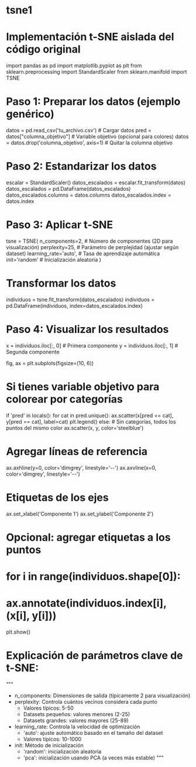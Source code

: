 # tsne1



# Implementación t-SNE aislada del código original

import pandas as pd
import matplotlib.pyplot as plt
from sklearn.preprocessing import StandardScaler
from sklearn.manifold import TSNE

# Paso 1: Preparar los datos (ejemplo genérico)
datos = pd.read_csv('tu_archivo.csv')  # Cargar datos
pred = datos["columna_objetivo"]  # Variable objetivo (opcional para colores)
datos = datos.drop('columna_objetivo', axis=1)  # Quitar la columna objetivo

# Paso 2: Estandarizar los datos
escalar = StandardScaler()
datos_escalados = escalar.fit_transform(datos)
datos_escalados = pd.DataFrame(datos_escalados)
datos_escalados.columns = datos.columns
datos_escalados.index = datos.index

# Paso 3: Aplicar t-SNE
tsne = TSNE(
    n_components=2,        # Número de componentes (2D para visualización)
    perplexity=25,         # Parámetro de perplejidad (ajustar según dataset)
    learning_rate='auto',  # Tasa de aprendizaje automática
    init='random'          # Inicialización aleatoria
)

# Transformar los datos
individuos = tsne.fit_transform(datos_escalados)
individuos = pd.DataFrame(individuos, index=datos_escalados.index)

# Paso 4: Visualizar los resultados
x = individuos.iloc[:, 0]  # Primera componente
y = individuos.iloc[:, 1]  # Segunda componente

fig, ax = plt.subplots(figsize=(10, 6))

# Si tienes variable objetivo para colorear por categorías
if 'pred' in locals():
    for cat in pred.unique():
        ax.scatter(x[pred == cat], y[pred == cat], label=cat)
    plt.legend()
else:
    # Sin categorías, todos los puntos del mismo color
    ax.scatter(x, y, color='steelblue')

# Agregar líneas de referencia
ax.axhline(y=0, color='dimgrey', linestyle='--')
ax.axvline(x=0, color='dimgrey', linestyle='--')

# Etiquetas de los ejes
ax.set_xlabel('Componente 1')
ax.set_ylabel('Componente 2')

# Opcional: agregar etiquetas a los puntos
# for i in range(individuos.shape[0]):
#     ax.annotate(individuos.index[i], (x[i], y[i]))

plt.show()

# Explicación de parámetros clave de t-SNE:
"""
- n_components: Dimensiones de salida (típicamente 2 para visualización)
- perplexity: Controla cuántos vecinos considera cada punto
  * Valores típicos: 5-50
  * Datasets pequeños: valores menores (2-25)
  * Datasets grandes: valores mayores (25-89)
- learning_rate: Controla la velocidad de optimización
  * 'auto': ajuste automático basado en el tamaño del dataset
  * Valores típicos: 10-1000
- init: Método de inicialización
  * 'random': inicialización aleatoria
  * 'pca': inicialización usando PCA (a veces más estable)
"""
